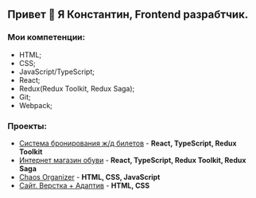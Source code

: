 ## Привет 👋 Я Константин, Frontend разрабтчик.

### Мои компетенции: 
- HTML;
- CSS;
- JavaScript/TypeScript;
- React;
- Redux(Redux Toolkit, Redux Saga);
- Git;
- Webpack;

  
### Проекты: 
- [Система бронирования ж/д билетов](https://github.com/Kohstantih/diploma_railway-ticket-booking-system.git) - **React, TypeScript, Redux Toolkit**
- [Интернет магазин обуви](https://github.com/Kohstantih/react_diploma_online-shoe-store.git) - **React, TypeScript, Redux Toolkit, Redux Saga**
- [Chaos Organizer](https://github.com/Kohstantih/ahj-diploma-chaos_organizer.git) - **HTML, CSS, JavaScript**
- [Сайт. Верстка + Адаптив](https://github.com/Kohstantih/Diplom_adaptive.git) - **HTML, CSS**

<!--
[]() - ****
-->
